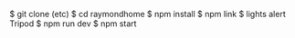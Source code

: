 $ git clone (etc)
$ cd raymondhome
$ npm install
$ npm link
$ lights alert Tripod
$ npm run dev
$ npm start
